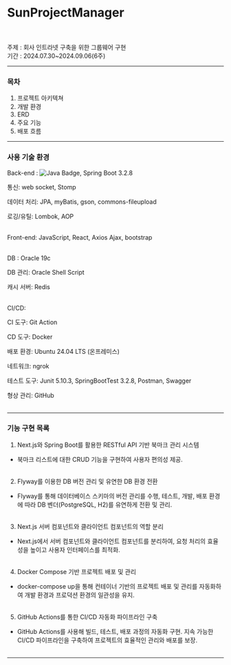# SunProjectManager <br><br>
주제 : 회사 인트라넷 구축을 위한 그룹웨어 구현 <br>
기간 : 2024.07.30~2024.09.06(6주)




----------------------

### 목차

1. 프로젝트 아키텍쳐
2. 개발 환경
3. ERD
4. 주요 기능
5. 배포 흐름




----------------------

### 사용 기술 환경

Back-end : ![Java Badge](https://img.shields.io/badge/Java-17-brightgreen), Spring Boot 3.2.8

통신: web socket, Stomp

데이터 처리: JPA, myBatis, gson, commons-fileupload

로깅/유틸: Lombok, AOP <br><br>

Front-end: JavaScript, React, Axios Ajax, bootstrap <br><br>
 
DB : Oracle 19c

DB 관리: Oracle Shell Script

캐시 서버: Redis <br><br>

CI/CD:

CI 도구: Git Action

CD 도구: Docker

배포 환경: Ubuntu 24.04 LTS (온프레미스)

네트워크: ngrok

테스트 도구: Junit 5.10.3, SpringBootTest 3.2.8, Postman, Swagger

형상 관리: GitHub <br><br>




----------------------




### 기능 구현 목록


1. Next.js와 Spring Boot를 활용한 RESTful API 기반 북마크 관리 시스템
  -  북마크 리스트에 대한 CRUD 기능을 구현하여 사용자 편의성 제공. <br><br>

2. Flyway를 이용한 DB 버전 관리 및 유연한 DB 환경 전환
  -  Flyway를 통해 데이터베이스 스키마의 버전 관리를 수행, 테스트, 개발, 배포 환경에 따라 DB 벤더(PostgreSQL, H2)를 유연하게 전환 및 관리.  <br><br>


3. Next.js 서버 컴포넌트와 클라이언트 컴포넌트의 역할 분리
  -  Next.js에서 서버 컴포넌트와 클라이언트 컴포넌트를 분리하여, 요청 처리의 효율성을 높이고 사용자 인터페이스를 최적화.  <br><br>


4. Docker Compose 기반 프로젝트 배포 및 관리
  -  docker-compose up을 통해 컨테이너 기반의 프로젝트 배포 및 관리를 자동화하여 개발 환경과 프로덕션 환경의 일관성을 유지.  <br><br>


5. GitHub Actions를 통한 CI/CD 자동화 파이프라인 구축
  -  GitHub Actions를 사용해 빌드, 테스트, 배포 과정의 자동화 구현. 지속 가능한 CI/CD 파이프라인을 구축하여 프로젝트의 효율적인 관리와 배포를 보장.  <br><br>

----------------------

